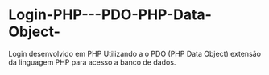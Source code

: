 # Login-PHP---PDO-PHP-Data-Object-
Login desenvolvido em PHP Utilizando a o PDO (PHP Data Object)  extensão da linguagem PHP para acesso a banco de dados.
